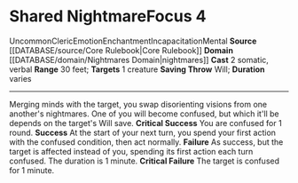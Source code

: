 ﻿---
actions: '[two-actions]'
component:
- Somatic
- Verbal
domain:
- '[[DATABASE/domain/Nightmares Domain|Nightmares]]'
duration: varies
heighten_level: '4'
id: '451'
level: '4'
name: Shared Nightmare
range: 30 feet
rarity: Uncommon
saving_throw: Will
school: Enchantment
source: '[[DATABASE/source/Core Rulebook|Core Rulebook]]'
target: 1 creature
trait:
- '[[DATABASE/trait/Cleric|Cleric]]'
- '[[DATABASE/trait/Emotion|Emotion]]'
- '[[DATABASE/trait/Enchantment|Enchantment]]'
- '[[DATABASE/trait/Incapacitation|Incapacitation]]'
- '[[DATABASE/trait/Mental|Mental]]'
- '[[DATABASE/trait/Uncommon|Uncommon]]'
type: Focus

---
# Shared Nightmare<span class="item-type">Focus 4</span>

<span class="trait-uncommon item-trait">Uncommon</span><span class="item-trait">Cleric</span><span class="item-trait">Emotion</span><span class="item-trait">Enchantment</span><span class="item-trait">Incapacitation</span><span class="item-trait">Mental</span>
**Source** [[DATABASE/source/Core Rulebook|Core Rulebook]] 
**Domain** [[DATABASE/domain/Nightmares Domain|nightmares]]
**Cast** <span class="action-icon">2</span> somatic, verbal
**Range** 30 feet; **Targets** 1 creature
**Saving Throw** Will; **Duration** varies

---
Merging minds with the target, you swap disorienting visions from one another's nightmares. One of you will become confused, but which it'll be depends on the target's Will save.
**Critical Success** You are confused for 1 round.
**Success** At the start of your next turn, you spend your first action with the confused condition, then act normally.
**Failure** As success, but the target is affected instead of you, spending its first action each turn confused. The duration is 1 minute.
**Critical Failure** The target is confused for 1 minute.